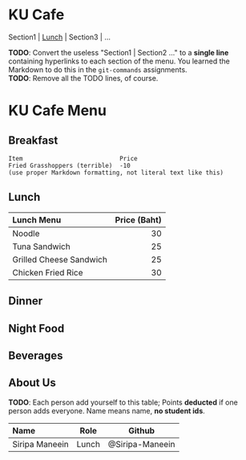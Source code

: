 # KU Cafe

Section1 | [Lunch](#Lunch) | Section3 | ...

**TODO**: Convert the useless "Section1 | Section2 ..." to a **single line** containing hyperlinks to each section of the menu.
You learned the Markdown to do this in the `git-commands` assignments.    
**TODO**: Remove all the TODO lines, of course.

# KU Cafe Menu


## Breakfast

    Item                           Price
    Fried Grasshoppers (terrible)  -10
    (use proper Markdown formatting, not literal text like this)

## Lunch 
| Lunch Menu           |  Price (Baht) |
|:---------------------|---------------:|
| Noodle                  | 30    |
| Tuna Sandwich           | 25    |
| Grilled Cheese Sandwich | 25    |
| Chicken Fried Rice      | 30    |

## Dinner


## Night Food


## Beverages


## About Us

**TODO**: Each person add yourself to this table; Points **deducted** if one person adds everyone. Name means name, **no student ids**.

| Name      | Role      | Github          |
|:----------|-----------|-----------------|
| Siripa Maneein | Lunch | @Siripa-Maneein |

